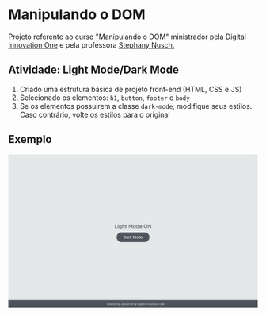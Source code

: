 # Manipulando o DOM

Projeto referente ao curso "Manipulando o DOM" ministrador pela [Digital Innovation One](https://digitalinnovation.one/) e pela professora [Stephany Nusch.](https://github.com/stebsnusch)

## Atividade: Light Mode/Dark Mode

1. Criado uma estrutura básica de projeto front-end (HTML, CSS e JS)
2. Selecionado os elementos: `h1`, `button`, `footer` e `body`
3. Se os elementos possuirem a classe `dark-mode`, modifique seus estilos. Caso contrário, volte os estilos para o original

## Exemplo

![Exercício Dark Mode e Light Mode](./dark-mode-exercicio.gif)